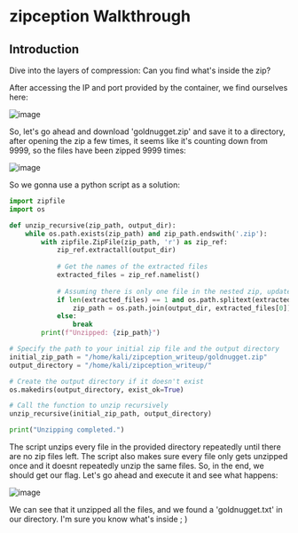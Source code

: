 # zipception Walkthrough

## Introduction

Dive into the layers of compression: Can you find what's inside the zip?


After accessing the IP and port provided by the container, we find ourselves here:

![image](https://github.com/CTF-Citadel/challenges/assets/115781703/afe49104-609e-45b6-878b-76078b330c86)


So, let's go ahead and download 'goldnugget.zip' and save it to a directory, after opening the zip a few times, it seems like it's counting down from 9999, so the files have been zipped 9999 times:

![image](https://github.com/CTF-Citadel/challenges/assets/115781703/40f2bc9d-2749-4a8b-88c8-38cbceb6b95d)


So we gonna use a python script as a solution:

```python
import zipfile
import os

def unzip_recursive(zip_path, output_dir):
    while os.path.exists(zip_path) and zip_path.endswith('.zip'):
        with zipfile.ZipFile(zip_path, 'r') as zip_ref:
            zip_ref.extractall(output_dir)
            
            # Get the names of the extracted files
            extracted_files = zip_ref.namelist()
            
            # Assuming there is only one file in the nested zip, update zip_path
            if len(extracted_files) == 1 and os.path.splitext(extracted_files[0])[1] == '.zip':
                zip_path = os.path.join(output_dir, extracted_files[0])
            else:
                break
        print(f"Unzipped: {zip_path}")

# Specify the path to your initial zip file and the output directory
initial_zip_path = "/home/kali/zipception_writeup/goldnugget.zip"
output_directory = "/home/kali/zipception_writeup/"

# Create the output directory if it doesn't exist
os.makedirs(output_directory, exist_ok=True)

# Call the function to unzip recursively
unzip_recursive(initial_zip_path, output_directory)

print("Unzipping completed.")
```

The script unzips every file in the provided directory repeatedly until there are no zip files left. The script also makes sure every file only gets unzipped once and it doesnt repeatedly unzip the same files. So, in the end, we should get our flag. Let's go ahead and execute it and see what happens:

![image](https://github.com/CTF-Citadel/challenges/assets/115781703/bac6cbfa-0f35-49a1-afbc-b53cf144a49e)

We can see that it unzipped all the files, and we found a 'goldnugget.txt' in our directory. I'm sure you know what's inside ; )











